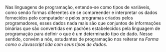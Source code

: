 Nas linguagens de programação, entende-se como tipos de variáveis, como sendo formas diferentes de se compreender e interpretar os dados
fornecidos pelo computador e pelos programas criados pelos programadores, esses dados nada mais são que conjuntos de informações binárias 
que são convertidas em padrões estabelecidos pela linguagem de programação para definir o que é um determinado tipo de dado.
Nesse sentido, convém a nós, estudantes de programação nos reiterar na *Forma como o Javascript lida com seus tipos de dados*.
